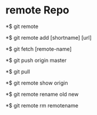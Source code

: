 # remote Repo

*$ git remote

*$ git remote add [shortname] [url]

*$ git fetch [remote-name]

*$ git push origin master

*$ git pull

*$ git remote show origin

*$ git remote rename old new

*$ git remote rm remotename

